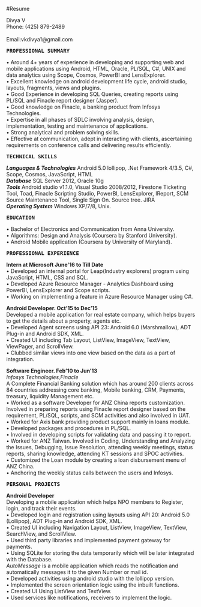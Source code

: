 #Resume
<p>Divya V<br/>
Phone: (425) 879-2489 &emsp;&emsp;&emsp;&emsp;&emsp;&emsp;&emsp;&emsp;&emsp;&emsp;&emsp;&emsp;&emsp;&emsp;&emsp;&emsp;&emsp;&emsp;&emsp;&emsp;&emsp;&emsp;&emsp;&emsp;&emsp;&emsp;&emsp;           Email:vkdivya1@gmail.com</p>

<pre><b>PROFESSIONAL SUMMARY</b></pre>

<p>• Around 4+ years of experience in developing and supporting web and mobile applications using Android, HTML, Oracle, PL/SQL, C#, UNIX and data analytics using Scope, Cosmos, PowerBI and LensExplorer.</br>
• Excellent knowledge on android development life cycle, android studio, layouts, fragments, views and plugins.</br>
• Good Experience in developing SQL Queries, creating reports using PL/SQL and Finacle report designer (Jasper).</br>
• Good knowledge on Finacle, a banking product from Infosys Technologies.</br>
• Expertise in all phases of SDLC involving analysis, design, implementation, testing and maintenance of applications. </br>
• Strong analytical and problem solving skills.</br>
• Effective at communication, adept in interacting with clients, ascertaining requirements on conference calls and delivering results efficiently.</br>

<pre><b>TECHNICAL SKILLS </b>
</pre>

<p><b><i>Languages &amp; Technologies</i></b>    Android 5.0 lollipop, .Net Framework 4/3.5, C#, Scope, Cosmos, JavaScript, HTML<br>
<b><i>Database</i></b>    SQL Server 2012, Oracle 10g <br>
<b><i>Tools</i></b>   Android studio v1.1.0, Visual Studio 2008/2012, Firestone Ticketing Tool, Toad, Finacle Scripting Studio, PowerBI, LensExplorer, IReport, SCM Source Maintenance Tool, Single Sign On. Source tree. JIRA<br>
<b><i>Operating System</i></b>    Windows XP/7/8, Unix.</p></p>

<pre><b>EDUCATION </b>
</pre>

<p>• Bachelor of Electronics and Communication from Anna University.<br> 
• Algorithms: Design and Analysis (Coursera by Stanford University).<br> 
• Android Mobile application (Coursera by University of Maryland). </p>

<pre><b>PROFESSIONAL EXPERIENCE</b>       
</pre>

<p><b>Intern at Microsoft June'16 to Till Date</b></br>
• Developed an internal portal for Leap(Industry explorers) program using JavaScript, HTML, CSS and SQL.</br>   
• Developed Azure Resource Manager - Analytics Dashboard using PowerBI, LensExplorer and Scope scripts.</br>    
• Working on implementing a feature in Azure Resource Manager using C#.</br>
<p><b>Android Developer. Oct’15 to Dec’15</b><br>
Developed a mobile application for real estate company, which helps buyers to get the details about a property, agents etc.<br>
• Developed Agent screens using API 23: Android 6.0 (Marshmallow), ADT Plug-in and Android SDK, XML.<br>
•  Created UI including Tab Layout, ListView, ImageView, TextView, ViewPager, and ScrollView.<br>
• Clubbed similar views into one view based on the data as a part of integration.</p>

<p><b>Software Engineer. Feb’10 to Jun’13</b><br>
<i>Infosys Technologies,Finacle</i> <br>
A Complete Financial Banking solution which has around 200 clients across 84 countries addressing core banking, Mobile banking, CRM, Payments, treasury, liquidity Management etc. <br>
• Worked as a software Developer for ANZ China reports customization. Involved in preparing reports using Finacle report designer based on the requirement, PL/SQL, scripts, and SCM activities and also involved in UAT.<br>
• Worked for Axis bank providing product support mainly in loans module.<br>
• Developed packages and procedures in PL/SQL.<br>
• Involved in developing scripts for validating data and passing it to report.<br>
• Worked for ANZ Taiwan. Involved in Coding, Understanding and Analyzing the Issues, Debugging, Issue Resolution, attending weekly meetings, status reports, sharing knowledge, attending KT sessions and SPOC activities.<br>
• Customized the Loan module by creating a loan disbursement menu of ANZ China.<br>
• Anchoring the weekly status calls between the users and Infosys.</p>

<pre><b>PERSONAL PROJECTS</b>       
</pre>

<p><b>Android Developer</b><br>
Developing a mobile application which helps NPO members to Register, login, and track their events.<br>
• Developed login and registration using layouts using API 20: Android 5.0 (Lollipop), ADT Plug-in and Android SDK, XML.<br>
• Created UI including Navigation Layout, ListView, ImageView, TextView, SearchView, and ScrollView.<br>
• Used third party libraries and implemented payment gateway for payments.<br/>
• Using SQLite for storing the data temporarily which will be later integrated with the Database.<br/>
<i>AutoMessage</i> is a mobile application which reads the notification and automatically messages it to the given Number or mail id. <br/>
• Developed activities using android studio with the lollipop version.<br/>
• Implemented the screen orientation logic using the inbuilt functions.<br/>
• Created UI Using ListView and TextView.<br/>
• Used services like notifications, receivers to implement the logic.</p>


